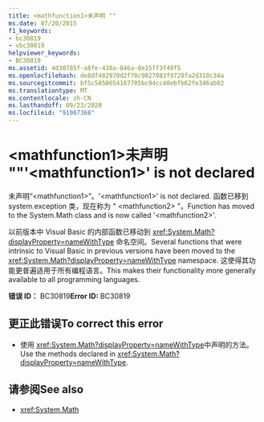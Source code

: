 ```yaml
---
title: <mathfunction1>未声明 ""
ms.date: 07/20/2015
f1_keywords:
- bc30819
- vbc30819
helpviewer_keywords:
- BC30819
ms.assetid: 4d30785f-a8fe-438a-846a-8e15ff3f49f5
ms.openlocfilehash: de8df482970d2f70c9827083f9728fa2d318c34a
ms.sourcegitcommit: bf5c5850654187705bc94cc40ebfb62fe346ab02
ms.translationtype: MT
ms.contentlocale: zh-CN
ms.lasthandoff: 09/23/2020
ms.locfileid: "91067368"
---
```

# <a name="mathfunction1-is-not-declared"></a><span data-ttu-id="e5240-102">\<mathfunction1>未声明 ""</span><span class="sxs-lookup"><span data-stu-id="e5240-102">'\<mathfunction1>' is not declared</span></span>

<span data-ttu-id="e5240-103">未声明“\<mathfunction1>”。</span><span class="sxs-lookup"><span data-stu-id="e5240-103">'\<mathfunction1>' is not declared.</span></span> <span data-ttu-id="e5240-104">函数已移到 system.exception 类，现在称为 " \<mathfunction2> "。</span><span class="sxs-lookup"><span data-stu-id="e5240-104">Function has moved to the System.Math class and is now called '\<mathfunction2>'.</span></span>  
  
 <span data-ttu-id="e5240-105">以前版本中 Visual Basic 的内部函数已移动到 <xref:System.Math?displayProperty=nameWithType> 命名空间。</span><span class="sxs-lookup"><span data-stu-id="e5240-105">Several functions that were intrinsic to Visual Basic in previous versions have been moved to the <xref:System.Math?displayProperty=nameWithType> namespace.</span></span> <span data-ttu-id="e5240-106">这使得其功能更普遍适用于所有编程语言。</span><span class="sxs-lookup"><span data-stu-id="e5240-106">This makes their functionality more generally available to all programming languages.</span></span>  
  
 <span data-ttu-id="e5240-107">**错误 ID：** BC30819</span><span class="sxs-lookup"><span data-stu-id="e5240-107">**Error ID:** BC30819</span></span>  
  
## <a name="to-correct-this-error"></a><span data-ttu-id="e5240-108">更正此错误</span><span class="sxs-lookup"><span data-stu-id="e5240-108">To correct this error</span></span>  
  
- <span data-ttu-id="e5240-109">使用 <xref:System.Math?displayProperty=nameWithType>中声明的方法。</span><span class="sxs-lookup"><span data-stu-id="e5240-109">Use the methods declared in <xref:System.Math?displayProperty=nameWithType>.</span></span>  
  
## <a name="see-also"></a><span data-ttu-id="e5240-110">请参阅</span><span class="sxs-lookup"><span data-stu-id="e5240-110">See also</span></span>

- <xref:System.Math>
